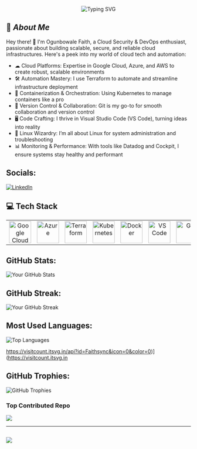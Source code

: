 <!-- Header Section -->
<p align="center">
  <img src="https://readme-typing-svg.demolab.com?font=Fira+Code&size=30&duration=4000&pause=500&center=true&vCenter=true&multiline=true&width=600&height=80&lines=Hello!+I'm+Ogunbowale Faith;Cloud Security+%26+DevOps+Engineer" alt="Typing SVG" />
</p>

<!-- About Me Section -->
## 🚀 *About Me*
Hey there! 👋 I'm Ogunbowale Faith, a Cloud Security & DevOps enthusiast, passionate about building scalable, secure, and reliable cloud infrastructures. Here's a peek into my world of cloud tech and automation:

- ☁ Cloud Platforms: Expertise in Google Cloud, Azure, and AWS to create robust, scalable environments
- 🛠 Automation Mastery: I use Terraform to automate and streamline infrastructure deployment
- 🚢 Containerization & Orchestration: Using Kubernetes to manage containers like a pro
- 🐙 Version Control & Collaboration: Git is my go-to for smooth collaboration and version control
- 🖥 Code Crafting: I thrive in Visual Studio Code (VS Code), turning ideas into reality
- 🐧 Linux Wizardry: I’m all about Linux for system administration and troubleshooting
- 📊 Monitoring & Performance: With tools like Datadog and Cockpit, I ensure systems stay healthy and performant

##  Socials:

[![LinkedIn](https://img.shields.io/badge/LinkedIn-%230077B5.svg?style=flat&logo=linkedin&logoColor=white)](www.linkedin.com/in/faith-ogunbowale)

## 💻 Tech Stack
<table align="center">
 <tr>
   <td align="center"><img src="https://cdn.jsdelivr.net/gh/devicons/devicon/icons/googlecloud/googlecloud-original.svg" width="60" alt="Google Cloud"/></td>
   <td align="center"><img src="https://cdn.jsdelivr.net/gh/devicons/devicon/icons/azure/azure-original.svg" width="60" alt="Azure"/></td>
   <td align="center"><img src="https://cdn.jsdelivr.net/gh/devicons/devicon/icons/terraform/terraform-original.svg" width="60" alt="Terraform"/></td>
   <td align="center"><img src="https://cdn.jsdelivr.net/gh/devicons/devicon/icons/kubernetes/kubernetes-plain.svg" width="60" alt="Kubernetes"/></td>
   <td align="center"><img src="https://cdn.jsdelivr.net/gh/devicons/devicon/icons/docker/docker-original.svg" width="60" alt="Docker"/></td>
   <td align="center"><img src="https://cdn.jsdelivr.net/gh/devicons/devicon/icons/vscode/vscode-original.svg" width="60" alt="VS Code"/></td>
   <td align="center"><img src="https://cdn.jsdelivr.net/gh/devicons/devicon/icons/git/git-original.svg" width="60" alt="Git"/></td>
   <td align="center"><img src="https://cdn.jsdelivr.net/gh/devicons/devicon/icons/linux/linux-original.svg" width="60" alt="Linux"/></td>
   <td align="center"><img src="https://img.shields.io/badge/Datadog-632CA6?style=flat&logo=datadog&logoColor=white" alt="Datadog" /></td>
   <td align="center"><img src="https://img.shields.io/badge/Cockpit-005CA9?style=flat&logoColor=white" alt="Cockpit"/></td>
 </tr>
</table>

 ##  GitHub Stats:

![Your GitHub Stats](https://github-readme-stats.vercel.app/api?username=Faithsync&show_icons=true&theme=dark&count_private=true)


##  GitHub Streak:

![Your GitHub Streak](https://github-readme-streak-stats.herokuapp.com/?user=/Faithsync&theme=dark&hide_border=false)


##  Most Used Languages:

![Top Languages](https://github-readme-stats.vercel.app/api/top-langs/?username=Faithsync&layout=compact&theme=dark)

https://visitcount.itsvg.in/api?id=Faithsync&icon=0&color=0)](https://visitcount.itsvg.in

##  GitHub Trophies:

![GitHub Trophies](https://github-profile-trophy.vercel.app/?username=Faithsync&theme=darkhub&margin-w=15&margin-h=15)


###  Top Contributed Repo

![](https://github-contributor-stats.vercel.app/api?username=Faithsync&limit=5&theme=dark&combine_all_yearly_contributions=true)

----
[![](https://visitcount.itsvg.in/api?id=Faithsync&icon=0&color=0)](https://visitcount.itsvg.in)
---

